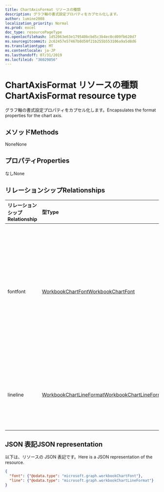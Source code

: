 ```yaml
---
title: ChartAxisFormat リソースの種類
description: グラフ軸の書式設定プロパティをカプセル化します。
author: lumine2008
localization_priority: Normal
ms.prod: excel
doc_type: resourcePageType
ms.openlocfilehash: 1d52063e63e179540bcbd5c3b4ec0cd09fb620d7
ms.sourcegitcommit: 2c62457e57467b8d50f21b255b553106a9a5d8d6
ms.translationtype: MT
ms.contentlocale: ja-JP
ms.lasthandoff: 07/31/2019
ms.locfileid: "36029856"
---
```

# <a name="chartaxisformat-resource-type"></a><span data-ttu-id="eb14f-103">ChartAxisFormat リソースの種類</span><span class="sxs-lookup"><span data-stu-id="eb14f-103">ChartAxisFormat resource type</span></span>

<span data-ttu-id="eb14f-104">グラフ軸の書式設定プロパティをカプセル化します。</span><span class="sxs-lookup"><span data-stu-id="eb14f-104">Encapsulates the format properties for the chart axis.</span></span>


## <a name="methods"></a><span data-ttu-id="eb14f-105">メソッド</span><span class="sxs-lookup"><span data-stu-id="eb14f-105">Methods</span></span>
<span data-ttu-id="eb14f-106">None</span><span class="sxs-lookup"><span data-stu-id="eb14f-106">None</span></span>
## <a name="properties"></a><span data-ttu-id="eb14f-107">プロパティ</span><span class="sxs-lookup"><span data-stu-id="eb14f-107">Properties</span></span>
<span data-ttu-id="eb14f-108">なし</span><span class="sxs-lookup"><span data-stu-id="eb14f-108">None</span></span>

## <a name="relationships"></a><span data-ttu-id="eb14f-109">リレーションシップ</span><span class="sxs-lookup"><span data-stu-id="eb14f-109">Relationships</span></span>
| <span data-ttu-id="eb14f-110">リレーションシップ</span><span class="sxs-lookup"><span data-stu-id="eb14f-110">Relationship</span></span> | <span data-ttu-id="eb14f-111">型</span><span class="sxs-lookup"><span data-stu-id="eb14f-111">Type</span></span>   |<span data-ttu-id="eb14f-112">説明</span><span class="sxs-lookup"><span data-stu-id="eb14f-112">Description</span></span>|
|:---------------|:--------|:----------|
|<span data-ttu-id="eb14f-113">font</span><span class="sxs-lookup"><span data-stu-id="eb14f-113">font</span></span>|[<span data-ttu-id="eb14f-114">WorkbookChartFont</span><span class="sxs-lookup"><span data-stu-id="eb14f-114">WorkbookChartFont</span></span>](chartfont.md)|<span data-ttu-id="eb14f-p101">グラフ軸要素のフォント属性 (フォント名、フォント サイズ、色など) を表します。値の取得のみ可能です。</span><span class="sxs-lookup"><span data-stu-id="eb14f-p101">Represents the font attributes (font name, font size, color, etc.) for a chart axis element. Read-only.</span></span>|
|<span data-ttu-id="eb14f-117">line</span><span class="sxs-lookup"><span data-stu-id="eb14f-117">line</span></span>|[<span data-ttu-id="eb14f-118">WorkbookChartLineFormat</span><span class="sxs-lookup"><span data-stu-id="eb14f-118">WorkbookChartLineFormat</span></span>](chartlineformat.md)|<span data-ttu-id="eb14f-119">グラフの線の書式設定を表します。</span><span class="sxs-lookup"><span data-stu-id="eb14f-119">Represents chart line formatting.</span></span> <span data-ttu-id="eb14f-120">読み取り専用です。</span><span class="sxs-lookup"><span data-stu-id="eb14f-120">Read-only.</span></span>|


## <a name="json-representation"></a><span data-ttu-id="eb14f-121">JSON 表記</span><span class="sxs-lookup"><span data-stu-id="eb14f-121">JSON representation</span></span>

<span data-ttu-id="eb14f-122">以下は、リソースの JSON 表記です。</span><span class="sxs-lookup"><span data-stu-id="eb14f-122">Here is a JSON representation of the resource.</span></span>

<!--{
  "blockType": "resource",
  "optionalProperties": [],
  "baseType": "microsoft.graph.entity",
  "@odata.type": "microsoft.graph.workbookChartAxisFormat"
}-->

```json
{
  "font": {"@odata.type": "microsoft.graph.workbookChartFont"},
  "line": {"@odata.type": "microsoft.graph.workbookChartLineFormat"}
}
```


<!-- uuid: 8fcb5dbc-d5aa-4681-8e31-b001d5168d79
2015-10-25 14:57:30 UTC -->
<!-- {
  "type": "#page.annotation",
  "description": "ChartAxisFormat resource",
  "keywords": "",
  "section": "documentation",
  "tocPath": ""
}-->
